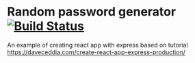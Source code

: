 # Random password generator [![Build Status](https://travis-ci.org/leogsouza/rando.svg?branch=master)](https://travis-ci.org/leogsouza/rando)


An example of creating react app with express based on tutorial https://daveceddia.com/create-react-app-express-production/
